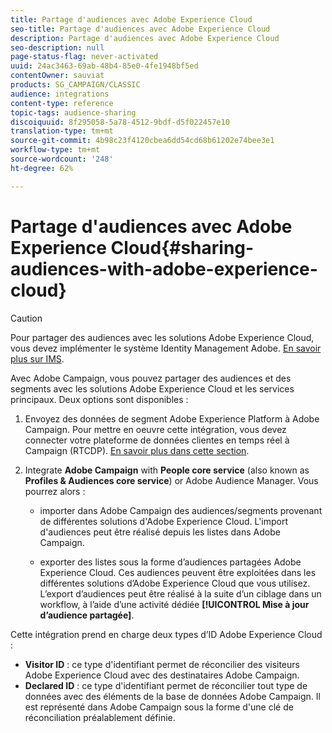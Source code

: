 ```yaml
---
title: Partage d'audiences avec Adobe Experience Cloud
seo-title: Partage d'audiences avec Adobe Experience Cloud
description: Partage d'audiences avec Adobe Experience Cloud
seo-description: null
page-status-flag: never-activated
uuid: 24ac3463-69ab-48b4-85e0-4fe1948bf5ed
contentOwner: sauviat
products: SG_CAMPAIGN/CLASSIC
audience: integrations
content-type: reference
topic-tags: audience-sharing
discoiquuid: 8f295058-5a78-4512-9bdf-d5f022457e10
translation-type: tm+mt
source-git-commit: 4b98c23f4120cbea6dd54cd68b61202e74bee3e1
workflow-type: tm+mt
source-wordcount: '248'
ht-degree: 62%

---
```



# Partage d&#39;audiences avec Adobe Experience Cloud{#sharing-audiences-with-adobe-experience-cloud}

>[!CAUTION]
>
>Pour partager des audiences avec les solutions Adobe Experience Cloud, vous devez implémenter le système Identity Management Adobe. [En savoir plus sur IMS](../../integrations/using/about-adobe-id.md).

Avec Adobe Campaign, vous pouvez partager des audiences et des segments avec les solutions Adobe Experience Cloud et les services principaux. Deux options sont disponibles :

1. Envoyez des données de segment Adobe Experience Platform à Adobe Campaign. Pour mettre en oeuvre cette intégration, vous devez connecter votre plateforme de données clientes en temps réel à Campaign (RTCDP). [En savoir plus dans cette section](https://docs.adobe.com/content/help/fr-FR/experience-platform/rtcdp/destinations/destinations-cat/adobe-destinations/adobe-campaign-destination.html).


1. Integrate **Adobe Campaign** with **People core service** (also known as **Profiles &amp; Audiences core service**) or Adobe Audience Manager. Vous pourrez alors :

   * importer dans Adobe Campaign des audiences/segments provenant de différentes solutions d&#39;Adobe Experience Cloud. L&#39;import d&#39;audiences peut être réalisé depuis les listes dans Adobe Campaign.

   * exporter des listes sous la forme d’audiences partagées Adobe Experience Cloud. Ces audiences peuvent être exploitées dans les différentes solutions d’Adobe Experience Cloud que vous utilisez. L’export d’audiences peut être réalisé à la suite d’un ciblage dans un workflow, à l’aide d’une activité dédiée **[!UICONTROL Mise à jour d’audience partagée]**.

Cette intégration prend en charge deux types d’ID Adobe Experience Cloud :

* **Visitor ID** : ce type d&#39;identifiant permet de réconcilier des visiteurs Adobe Experience Cloud avec des destinataires Adobe Campaign.
* **Declared ID** : ce type d&#39;identifiant permet de réconcilier tout type de données avec des éléments de la base de données Adobe Campaign. Il est représenté dans Adobe Campaign sous la forme d&#39;une clé de réconciliation préalablement définie.
